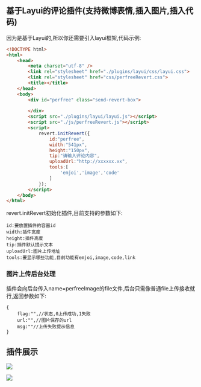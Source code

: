 ## 基于Layui的评论插件(支持微博表情,插入图片,插入代码)
因为是基于Layui的,所以你还需要引入layui框架,代码示例:
```html
<!DOCTYPE html>
<html>
	<head>
		<meta charset="utf-8" />
		<link rel="stylesheet" href="./plugins/layui/css/layui.css">
		<link rel="stylesheet" href="css/perfreeRevert.css">
		<title></title>
	</head>
	<body>
		<div id="perfree" class="send-revert-box">
			
		</div>
		<script src="./plugins/layui/layui.js"></script>
		<script src="./js/perfreeRevert.js"></script>
		<script>
			revert.initRevert({
				id:"perfree",
				width:"541px",
				height:"150px",
				tip:"请输入评论内容",
				uploadUrl:"http://xxxxxx.xx",
				tools:[
					'emjoi','image','code'
				]
			});
		</script>
	</body>
</html>

```
revert.initRevert初始化插件,目前支持的参数如下:
```
id:要放置插件的容器id
width:插件宽度
height:插件高度
tip:插件默认提示文本
uploadUrl:图片上传地址
tools:要显示哪些功能,目前功能有emjoi,image,code,link

```
### 图片上传后台处理
插件会向后台传入name=perfreeImage的file文件,后台只需像普通file上传接收就行,返回参数如下:
```
{
	flag:"",//状态,0上传成功,1失败
	url:"",//图片保存的url
	msg:""//上传失败提示信息
}
```
## 插件展示
[![](https://www.yinpengfei.com/group1/M00/00/02/rB802lv8yEeAGUBbAAASoI0drIA104.jpg)](https://www.yinpengfei.com/group1/M00/00/02/rB802lv8yEeAGUBbAAASoI0drIA104.jpg)

[![](https://www.yinpengfei.com/group1/M00/00/02/rB802lv8yN6AZ5JDAAGDM7wnvSg328.jpg)](https://www.yinpengfei.com/group1/M00/00/02/rB802lv8yN6AZ5JDAAGDM7wnvSg328.jpg)
